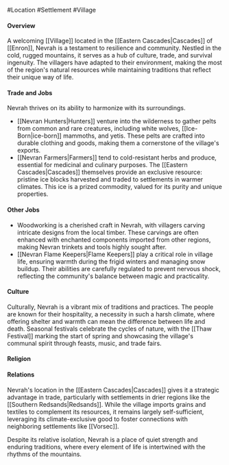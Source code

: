 #Location #Settlement #Village

#### Overview

A welcoming [[Village]] located in the [[Eastern Cascades|Cascades]] of [[Enron]], Nevrah is a testament to resilience and community. Nestled in the cold, rugged mountains, it serves as a hub of culture, trade, and survival ingenuity. The villagers have adapted to their environment, making the most of the region's natural resources while maintaining traditions that reflect their unique way of life.

#### Trade and Jobs

Nevrah thrives on its ability to harmonize with its surroundings.

- [[Nevran Hunters|Hunters]] venture into the wilderness to gather pelts from common and rare creatures, including white wolves, [[Ice-Born|ice-born]] mammoths, and yetis. These pelts are crafted into durable clothing and goods, making them a cornerstone of the village's exports. 
- [[Nevran Farmers|Farmers]] tend to cold-resistant herbs and produce, essential for medicinal and culinary purposes. The [[Eastern Cascades|Cascades]] themselves provide an exclusive resource: pristine ice blocks harvested and traded to settlements in warmer climates. This ice is a prized commodity, valued for its purity and unique properties.

#### Other Jobs

- Woodworking is a cherished craft in Nevrah, with villagers carving intricate designs from the local timber. These carvings are often enhanced with enchanted components imported from other regions, making Nevran trinkets and tools highly sought after.
- [[Nevran Flame Keepers|Flame Keepers]] play a critical role in village life, ensuring warmth during the frigid winters and managing snow buildup. Their abilities are carefully regulated to prevent nervous shock, reflecting the community's balance between magic and practicality.

#### Culture

Culturally, Nevrah is a vibrant mix of traditions and practices. The people are known for their hospitality, a necessity in such a harsh climate, where offering shelter and warmth can mean the difference between life and death. Seasonal festivals celebrate the cycles of nature, with the [[Thaw Festival]] marking the start of spring and showcasing the village's communal spirit through feasts, music, and trade fairs.

#### Religion


#### Relations

Nevrah's location in the [[Eastern Cascades|Cascades]] gives it a strategic advantage in trade, particularly with settlements in drier regions like the [[Southern Redsands|Redsands]]. While the village imports grains and textiles to complement its resources, it remains largely self-sufficient, leveraging its climate-exclusive good to foster connections with neighboring settlements like [[Vorsec]].

Despite its relative isolation, Nevrah is a place of quiet strength and enduring traditions, where every element of life is intertwined with the rhythms of the mountains.
